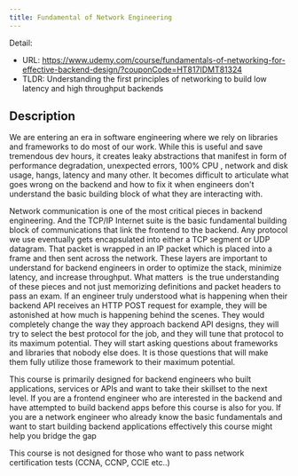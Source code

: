 ```yaml
---
title: Fundamental of Network Engineering
---
```

Detail:
* URL: https://www.udemy.com/course/fundamentals-of-networking-for-effective-backend-design/?couponCode=HT817IDMT81324
* TLDR: Understanding the first principles of networking to build low latency and high throughput backends

## Description

We are entering an era in software engineering where we rely on libraries and frameworks to do most of our work. While this is useful and save tremendous dev hours, it creates leaky abstractions that manifest in form of performance degradation, unexpected errors, 100% CPU , network and disk usage, hangs, latency and many other. It becomes difficult to articulate what goes wrong on the backend and how to fix it when engineers don't understand the basic building block of what they are interacting with.

Network communication is one of the most critical pieces in backend engineering. And the TCP/IP Internet suite is the basic fundamental building block of communications that link the frontend to the backend. Any protocol we use eventually gets encapsulated into either a TCP segment or UDP datagram. That packet is wrapped in an IP packet which is placed into a frame and then sent across the network. These layers are important to understand for backend engineers in order to optimize the stack, minimize latency, and increase throughput. What matters  is the true understanding of these pieces and not just memorizing definitions and packet headers to pass an exam. If an engineer truly understood what is happening when their backend API receives an HTTP POST request for example, they will be astonished at how much is happening behind the scenes. They would completely change the way they approach backend API designs, they will try to select the best protocol for the job, and they will tune that protocol to its maximum potential. They will start asking questions about frameworks and libraries that nobody else does. It is those questions that will make them fully utilize those framework to their maximum potential.  

This course is primarily designed for backend engineers who built applications, services or APIs and want to take their skillset to the next level. If you are a frontend engineer who are interested in the backend and have attempted to build backend apps before this course is also for you. If you are a network engineer who already know the basic fundamentals and want to start building backend applications effectively this course might help you bridge the gap

This course is not designed for those who want to pass network certification tests (CCNA, CCNP, CCIE etc..)